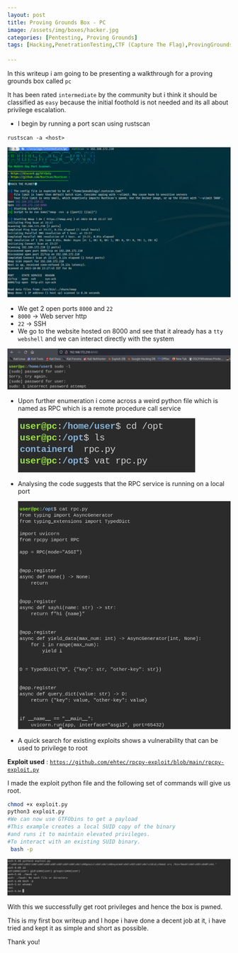```yaml
---
layout: post
title: Proving Grounds Box - PC
image: /assets/img/boxes/hacker.jpg
categories: [Pentesting, Proving Grounds]
tags: [Hacking,PenetrationTesting,CTF (Capture The Flag),ProvingGrounds,Walkthrough,PrivilegeEscalation,Vulnerability,Exploit,RPCService]

---
```


In this writeup i am going to be presenting a walkthrough for  a proving grounds box called `pc`

It has been rated `intermediate` by the community but i think it should be classified as `easy` because the initial foothold is not needed and its all about privilege escalation.

- I begin by running a port scan using rustscan

`rustscan -a <host>`

![Untitled](/assets/img/boxes/Untitled.png)

- We get 2 open ports `8000` and `22`
- `8000` -> Web server http
- `22` -> SSH
- We go to the website hosted on 8000 and see that it already has a `tty webshell` and we can interact directly with the system

![Untitled](/assets/img/boxes/Untitled%201.png)

- Upon further enumeration i come across a weird python file which is named as RPC which is a remote procedure call service
    
    ![Untitled](/assets/img/boxes/Untitled%202.png)
    
- Analysing the code suggests that the RPC service is running on a local port
    
    ![Untitled](/assets/img/boxes/Untitled%203.png)
    
- A quick search for existing exploits shows a vulnerability that can be used to privilege to root

**Exploit used** : [`https://github.com/ehtec/rpcpy-exploit/blob/main/rpcpy-exploit.py`](https://github.com/ehtec/rpcpy-exploit/blob/main/rpcpy-exploit.py)

I made the exploit python file and the following set of commands will give us root.

```bash
chmod +x exploit.py
python3 exploit.py
#We can now use GTFObins to get a payload
#This example creates a local SUID copy of the binary 
#and runs it to maintain elevated privileges. 
#To interact with an existing SUID binary.
 bash -p 
```

![Untitled](/assets/img/boxes/Untitled%204.png)

With this we successfully get root privileges and hence the box is pwned.

This is my first box writeup and I hope i have done a decent job at it, i have tried and kept it as simple and short as possible.

Thank you!